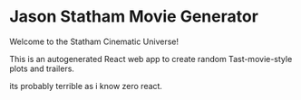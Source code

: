 # Jason Statham Movie Generator

Welcome to the Statham Cinematic Universe!

This is an autogenerated React web app to create random Tast-movie-style plots and trailers.

its probably terrible as i know zero react. 